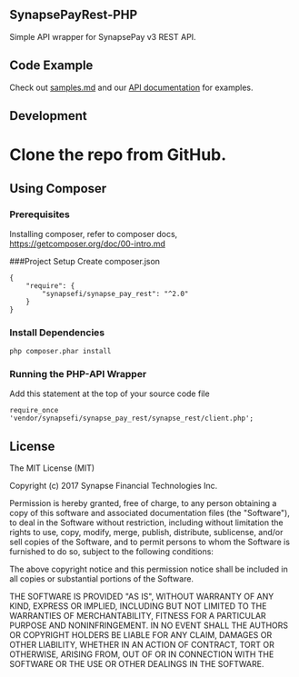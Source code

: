 ## SynapsePayRest-PHP

Simple API wrapper for SynapsePay v3 REST API.

## Code Example

Check out [samples.md](samples.md) and our [API documentation](http://docs.synapsepay.com/v3.1) for examples.

## Development
# Clone the repo from GitHub.

## Using Composer
### Prerequisites
Installing composer, refer to composer docs, https://getcomposer.org/doc/00-intro.md

###Project Setup
Create composer.json
```
{
    "require": {
        "synapsefi/synapse_pay_rest": "^2.0"
    }
}
```

### Install Dependencies
```
php composer.phar install
```

### Running the PHP-API Wrapper
Add this statement at the top of your source code file
```
require_once 'vendor/synapsefi/synapse_pay_rest/synapse_rest/client.php';

```

## License

The MIT License (MIT)

Copyright (c) 2017 Synapse Financial Technologies Inc.

Permission is hereby granted, free of charge, to any person obtaining a copy of
this software and associated documentation files (the "Software"), to deal in
the Software without restriction, including without limitation the rights to
use, copy, modify, merge, publish, distribute, sublicense, and/or sell copies of
the Software, and to permit persons to whom the Software is furnished to do so,
subject to the following conditions:

The above copyright notice and this permission notice shall be included in all
copies or substantial portions of the Software.

THE SOFTWARE IS PROVIDED "AS IS", WITHOUT WARRANTY OF ANY KIND, EXPRESS OR
IMPLIED, INCLUDING BUT NOT LIMITED TO THE WARRANTIES OF MERCHANTABILITY, FITNESS
FOR A PARTICULAR PURPOSE AND NONINFRINGEMENT. IN NO EVENT SHALL THE AUTHORS OR
COPYRIGHT HOLDERS BE LIABLE FOR ANY CLAIM, DAMAGES OR OTHER LIABILITY, WHETHER
IN AN ACTION OF CONTRACT, TORT OR OTHERWISE, ARISING FROM, OUT OF OR IN
CONNECTION WITH THE SOFTWARE OR THE USE OR OTHER DEALINGS IN THE SOFTWARE.
